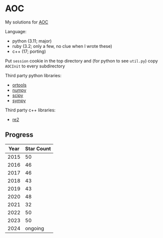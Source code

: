 # AOC

My solutions for [AOC](https://adventofcode.com/)

Language:
* python (3.11; major)
* ruby (3.2; only a few, no clue when I wrote these)
* c++ (17; porting)

Put `session` cookie in the top directory and (for python to see `util.py`) copy `AOCInit` to every subdirectory

Third party python libraries:
* [ortools](https://developers.google.com/optimization)
* [numpy](https://numpy.org/)
* [scipy](https://scipy.org/)
* [sympy](https://www.sympy.org/)

Third party c++ libraries:
* [re2](https://github.com/google/re2)

## Progress

| Year | Star Count |
| ---- | ---------- |
| 2015 | 50         |
| 2016 | 46         |
| 2017 | 46         |
| 2018 | 43         |
| 2019 | 43         |
| 2020 | 48         |
| 2021 | 32         |
| 2022 | 50         |
| 2023 | 50         |
| 2024 | ongoing    |

